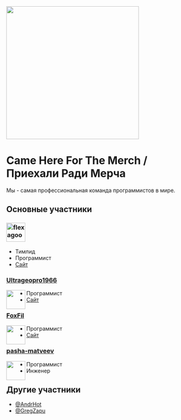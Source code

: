 <img src="https://user-images.githubusercontent.com/66178592/224479191-d763ff05-5aba-43e3-ba25-c81690785d5a.png" width=350px>

# Came Here For The Merch / Приехали Ради Мерча

Мы - самая профессиональная команда программистов в мире.

## Основные участники

<h3><a href="https://github.com/flexagoon"><picture>
  <source height=50px media="(prefers-color-scheme: dark)" srcset="https://user-images.githubusercontent.com/66178592/224479815-7c1d185d-fc7d-4e47-ae27-12a277c1234c.png">
  <source height=50px media="(prefers-color-scheme: light)" srcset="https://user-images.githubusercontent.com/66178592/224479904-c41a3cba-46de-4c6c-979a-4c3687aa9161.png">
  <img height=50px alt="flexagoon" src="https://user-images.githubusercontent.com/66178592/224479815-7c1d185d-fc7d-4e47-ae27-12a277c1234c.png">
</picture></a></h3> 

- Тимлид
- Программист
- [Сайт](https://flexagoon.com)

### [Ultrageopro1966](https://github.com/ultrageopro1966)

<img align="left" src="https://avatars.githubusercontent.com/u/120571667" height=50px>

- Программист
- [Сайт](https://geopro1966.online)

### [FoxFil](https://github.com/foxfil)

<img align="left" src="https://foxfil.xyz/avatar.jpg" height=50px>

- Программист
- [Сайт](https://foxfil.xyz)

### [pasha-matveev](https://github.com/pasha-matveev)

<img align="left" src="https://user-images.githubusercontent.com/66178592/225011100-1c1d6425-a9bd-4fdd-b0b1-21adc8db7b7c.png" height=50px>

- Программист
- Инженер

## Другие участники

- [@AndrHot](https://github.com/AndrHot)
- [@GregZapu](https://github.com/GregZapu)
